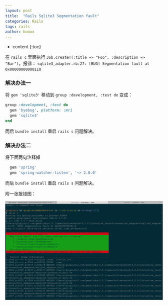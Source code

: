 ```yaml
---
layout: post
title:  "Rails Sqlite3 Segmentation fault"
categories: Rails
tags: rails
author: booox
---
```


* content
{:toc}

在 `rails c` 里面执行 `Job.create!(:title => "Foo", :description => "Bar")`，报错：
`sqlite3_adapter.rb:27: [BUG] Segmentation fault at 0x00000000000110`




### 解决办法一

将 `gem 'sqlite3'` 移动到 `group :development, :test do`
变成：

```ruby
group :development, :test do
  gem 'byebug', platform: :mri
  gem 'sqlite3'
end
```

而后 `bundle install`
重启 `rails s`
问题解决。


### 解决办法二

将下面两句注释掉

```ruby
  gem 'spring'
  gem 'spring-watcher-listen', '~> 2.0.0'
```

而后 `bundle install`
重启 `rails s`
问题解决。

附一张报错图：

![](images/segmentation-fault.png)
